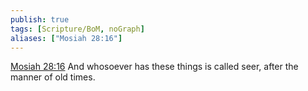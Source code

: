 ```yaml
---
publish: true
tags: [Scripture/BoM, noGraph]
aliases: ["Mosiah 28:16"]
---
```

[Mosiah 28:16](https://churchofjesuschrist.org/study/scriptures/bofm/mosiah/28?lang=eng&id=p16#p16) And whosoever has these things is called seer, after the manner of old times.
